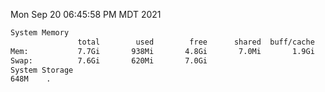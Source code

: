 Mon Sep 20 06:45:58 PM MDT 2021
```bash
System Memory
               total        used        free      shared  buff/cache   available
Mem:           7.7Gi       938Mi       4.8Gi       7.0Mi       1.9Gi       6.4Gi
Swap:          7.6Gi       620Mi       7.0Gi
System Storage
648M	.
```
```bash
